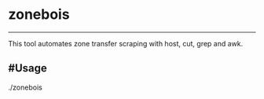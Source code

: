 # zonebois
---
This tool automates zone transfer scraping with host, cut, grep and awk.


#Usage
---
./zonebois <domain>
